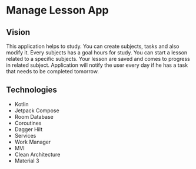 # Manage Lesson App
## Vision
This application helps to study. You can create subjects, tasks and also modify it. 
Every subjects has a goal hours for study. You can start a lesson related to a specific subjects.
Your lesson are saved and comes to progress in related subject.
Application will notify the user every day if he has a task that needs to be completed tomorrow.

## Technologies
- Kotlin
- Jetpack Compose
- Room Database
- Coroutines
- Dagger Hilt
- Services
- Work Manager
- MVI
- Clean Architecture 
- Material 3
